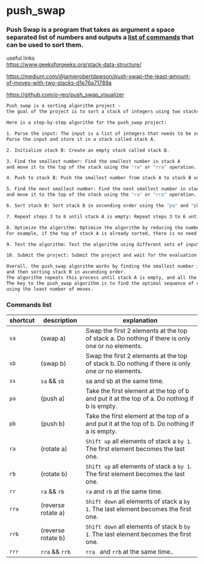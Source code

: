 # push_swap
### Push Swap is a program that takes as argument a space separated list of numbers and outputs a <a href="#commands-list">list of commands</a> that can be used to sort them.
useful links <br />
https://www.geeksforgeeks.org/stack-data-structure/ 

https://medium.com/@jamierobertdawson/push-swap-the-least-amount-of-moves-with-two-stacks-d1e76a71789a

https://github.com/o-reo/push_swap_visualizer

```css
Push_swap is a sorting algorithm project - 
the goal of the project is to sort a stack of integers using two stacks and a set of operations.
```

```dockerfile
Here is a step-by-step algorithm for the push_swap project:

1. Parse the input: The input is a list of integers that needs to be sorted. 
Parse the input and store it in a stack called stack A.

2. Initialize stack B: Create an empty stack called stack B.

3. Find the smallest number: Find the smallest number in stack A 
and move it to the top of the stack using the "ra" or "rra" operation.

4. Push to stack B: Push the smallest number from stack A to stack B using the "pb" operation.

5. Find the next smallest number: Find the next smallest number in stack A 
and move it to the top of the stack using the "ra" or "rra" operation.

6. Sort stack B: Sort stack B in ascending order using the "pa" and "pb" operations.

7. Repeat steps 3 to 6 until stack A is empty: Repeat steps 3 to 6 until all the numbers are sorted and stack A is empty.

8. Optimize the algorithm: Optimize the algorithm by reducing the number of operations used. 
For example, if the top of stack A is already sorted, there is no need to move it to the top.

9. Test the algorithm: Test the algorithm using different sets of inputs and make sure it works correctly for all cases.

10. Submit the project: Submit the project and wait for the evaluation.
```
```html
Overall, the push_swap algorithm works by finding the smallest number in stack A, moving it to stack B, 
and then sorting stack B in ascending order. 
The algorithm repeats this process until stack A is empty, and all the numbers are sorted. 
The key to the push_swap algorithm is to find the optimal sequence of operations that sorts the numbers 
using the least number of moves.
```

### Commands list
| shortcut  | description | explanation |
| ------------- | ------------- | ------------- |
|``` sa ```|  (swap a)  | Swap the first 2 elements at the top of stack a. Do nothing if there is only one or no elements. |
| ``` sb ```| (swap b)  | Swap the first 2 elements at the top of stack b. Do nothing if there is only one or no elements. |
| ``` ss ``` | ` sa ` && ` sb ` |  sa and sb at the same time. |
| ``` pa ```  | (push a)  |Take the first element at the top of b and put it at the top of a. Do nothing if b is empty.  |
| ``` pb ```  | (push b)  | Take the first element at the top of a and put it at the top of b. Do nothing if a is empty.  |
| ``` ra ```  | (rotate a)  | ` Shift up ` all elements of stack a ` by 1 `. The first element becomes the last one.  |
| ``` rb ```  | (rotate b)  | ` Shift up ` all elements of stack a ` by 1 `. The first element becomes the last one.  |
| ``` rr ```  | ` ra ` && ` rb `  | ` ra ` and ` rb ` at the same time.  |
| ``` rra ```  | (reverse rotate a) | ` Shift down ` all elements of stack a ` by 1 `. The last element becomes the first one.|
| ``` rrb ```  | (reverse rotate b)  | ` Shift down ` all elements of stack b ` by 1 `. The last element becomes the first one. |
| ``` rrr ```  | ` rra ` && ` rrb `  | `rra ` and ` rrb ` at the same time.. |



